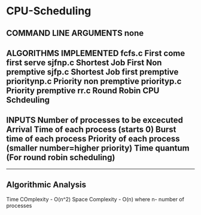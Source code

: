 # CPU-Scheduling
COMMAND LINE ARGUMENTS
none
----------------------------

ALGORITHMS IMPLEMENTED
fcfs.c First come first serve
sjfnp.c Shortest Job First Non premptive
sjfp.c Shortest Job first premptive
prioritynp.c Priority non premptive
priorityp.c Priority premptive
rr.c Round Robin CPU Schdeuling
--------------------------------

INPUTS
Number of processes to be excecuted
Arrival Time of each process (starts 0)
Burst time of each process 
Priority of each process (smaller number=higher priority)
Time quantum (For round robin scheduling)
-----------------------------------

-------------------------
Algorithmic Analysis
-------------------------
Time COmplexity - O(n^2)
Space Complexity - O(n)
where n- number of processes
